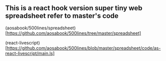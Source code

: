 ## This is a react hook version super tiny web spreadsheet refer to master's code

(aosabook/500lines/spreadsheet)[https://github.com/aosabook/500lines/tree/master/spreadsheet]

(react-livescript)[https://github.com/aosabook/500lines/blob/master/spreadsheet/code/as-react-livescript/main.ls]
